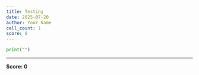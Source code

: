 ```yaml
---
title: Testing
date: 2025-07-20
author: Your Name
cell_count: 1
score: 0
---
```


```python
print("")
```


---
**Score: 0**